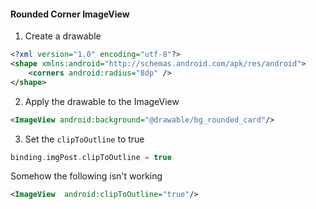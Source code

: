 #### Rounded Corner ImageView

1. Create a drawable 
```xml
<?xml version="1.0" encoding="utf-8"?>
<shape xmlns:android="http://schemas.android.com/apk/res/android">
    <corners android:radius="8dp" />
</shape>
```

2. Apply the drawable to the ImageView
```xml
<ImageView android:background="@drawable/bg_rounded_card"/>
```

3. Set the ```clipToOutline``` to true
```kotlin
binding.imgPost.clipToOutline = true
``` 

Somehow the following isn't working

```xml
<ImageView  android:clipToOutline="true"/>
```